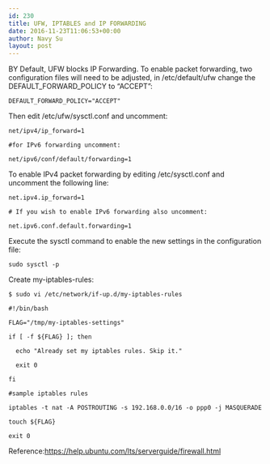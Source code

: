 ```yaml
---
id: 230
title: UFW, IPTABLES and IP FORWARDING
date: 2016-11-23T11:06:53+00:00
author: Navy Su
layout: post
---
```

BY Default, UFW blocks IP Forwarding. To enable packet forwarding, two configuration files will need to be adjusted, in /etc/default/ufw change the DEFAULT\_FORWARD\_POLICY to &#8220;ACCEPT&#8221;:

~~~shell
DEFAULT_FORWARD_POLICY="ACCEPT"
~~~

Then edit /etc/ufw/sysctl.conf and uncomment:

~~~shell
net/ipv4/ip_forward=1

#for IPv6 forwarding uncomment:

net/ipv6/conf/default/forwarding=1
~~~

To enable IPv4 packet forwarding by editing /etc/sysctl.conf and uncomment the following line:

~~~shell
net.ipv4.ip_forward=1

# If you wish to enable IPv6 forwarding also uncomment:

net.ipv6.conf.default.forwarding=1

~~~

Execute the sysctl command to enable the new settings in the configuration file:

~~~shell
sudo sysctl -p
~~~

Create my-iptables-rules:

~~~shell
$ sudo vi /etc/network/if-up.d/my-iptables-rules

#!/bin/bash

FLAG="/tmp/my-iptables-settings"

if [ -f ${FLAG} ]; then

  echo "Already set my iptables rules. Skip it."

  exit 0

fi

#sample iptables rules

iptables -t nat -A POSTROUTING -s 192.168.0.0/16 -o ppp0 -j MASQUERADE

touch ${FLAG}

exit 0
~~~

Reference:<a href="https://help.ubuntu.com/lts/serverguide/firewall.html" target="_blank">https://help.ubuntu.com/lts/serverguide/firewall.html</a>